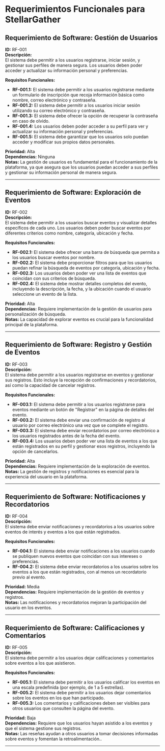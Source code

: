 # Requerimientos Funcionales para StellarGather

## Requerimiento de Software: Gestión de Usuarios

**ID:** RF-001  
**Descripción:**  
El sistema debe permitir a los usuarios registrarse, iniciar sesión, y gestionar sus perfiles de manera segura. Los usuarios deben poder acceder y actualizar su información personal y preferencias.

**Requisitos Funcionales:**
- **RF-001.1:** El sistema debe permitir a los usuarios registrarse mediante un formulario de inscripción que recoja información básica como nombre, correo electrónico y contraseña.
- **RF-001.2:** El sistema debe permitir a los usuarios iniciar sesión utilizando su correo electrónico y contraseña.
- **RF-001.3:** El sistema debe ofrecer la opción de recuperar la contraseña en caso de olvido.
- **RF-001.4:** Los usuarios deben poder acceder a su perfil para ver y actualizar su información personal y preferencias.
- **RF-001.5:** El sistema debe garantizar que los usuarios solo puedan acceder y modificar sus propios datos personales.

**Prioridad:** Alta  
**Dependencias:** Ninguna  
**Notas:** La gestión de usuarios es fundamental para el funcionamiento de la plataforma, ya que asegura que los usuarios puedan acceder a sus perfiles y gestionar su información personal de manera segura.

---

## Requerimiento de Software: Exploración de Eventos

**ID:** RF-002  
**Descripción:**  
El sistema debe permitir a los usuarios buscar eventos y visualizar detalles específicos de cada uno. Los usuarios deben poder buscar eventos por diferentes criterios como nombre, categoría, ubicación y fecha.

**Requisitos Funcionales:**
- **RF-002.1:** El sistema debe ofrecer una barra de búsqueda que permita a los usuarios buscar eventos por nombre.
- **RF-002.2:** El sistema debe proporcionar filtros para que los usuarios puedan refinar la búsqueda de eventos por categoría, ubicación y fecha.
- **RF-002.3:** Los usuarios deben poder ver una lista de eventos que coincidan con sus criterios de búsqueda.
- **RF-002.4:** El sistema debe mostrar detalles completos del evento, incluyendo la descripción, la fecha, y la ubicación cuando el usuario seleccione un evento de la lista.

**Prioridad:** Alta  
**Dependencias:** Requiere implementación de la gestión de usuarios para personalización de búsqueda.  
**Notas:** La capacidad de explorar eventos es crucial para la funcionalidad principal de la plataforma.

---

## Requerimiento de Software: Registro y Gestión de Eventos

**ID:** RF-003  
**Descripción:**  
El sistema debe permitir a los usuarios registrarse en eventos y gestionar sus registros. Esto incluye la recepción de confirmaciones y recordatorios, así como la capacidad de cancelar registros.

**Requisitos Funcionales:**
- **RF-003.1:** El sistema debe permitir a los usuarios registrarse para eventos mediante un botón de "Registrar" en la página de detalles del evento.
- **RF-003.2:** El sistema debe enviar una confirmación de registro al usuario por correo electrónico una vez que se complete el registro.
- **RF-003.3:** El sistema debe enviar recordatorios por correo electrónico a los usuarios registrados antes de la fecha del evento.
- **RF-003.4:** Los usuarios deben poder ver una lista de eventos a los que están registrados en su perfil y gestionar esos registros, incluyendo la opción de cancelarlos.

**Prioridad:** Alta  
**Dependencias:** Requiere implementación de la exploración de eventos.  
**Notas:** La gestión de registros y notificaciones es esencial para la experiencia del usuario en la plataforma.

---

## Requerimiento de Software: Notificaciones y Recordatorios

**ID:** RF-004  
**Descripción:**  
El sistema debe enviar notificaciones y recordatorios a los usuarios sobre eventos de interés y eventos a los que están registrados.

**Requisitos Funcionales:**
- **RF-004.1:** El sistema debe enviar notificaciones a los usuarios cuando se publiquen nuevos eventos que coincidan con sus intereses o preferencias.
- **RF-004.2:** El sistema debe enviar recordatorios a los usuarios sobre los eventos a los que están registrados, con al menos un recordatorio previo al evento.

**Prioridad:** Media  
**Dependencias:** Requiere implementación de la gestión de eventos y registros.  
**Notas:** Las notificaciones y recordatorios mejoran la participación del usuario en los eventos.

---

## Requerimiento de Software: Calificaciones y Comentarios

**ID:** RF-005  
**Descripción:**  
El sistema debe permitir a los usuarios dejar calificaciones y comentarios sobre eventos a los que asistieron.

**Requisitos Funcionales:**
- **RF-005.1:** El sistema debe permitir a los usuarios calificar los eventos en una escala predefinida (por ejemplo, de 1 a 5 estrellas).
- **RF-005.2:** El sistema debe permitir a los usuarios dejar comentarios sobre los eventos en los que han participado.
- **RF-005.3:** Los comentarios y calificaciones deben ser visibles para otros usuarios que consulten la página del evento.

**Prioridad:** Baja  
**Dependencias:** Requiere que los usuarios hayan asistido a los eventos y que el sistema gestione sus registros.  
**Notas:** Las reseñas ayudan a otros usuarios a tomar decisiones informadas sobre eventos y fomentan la retroalimentación..

---
